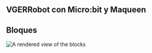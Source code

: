 ## VGERRobot con Micro:bit y Maqueen
## Bloques



![A rendered view of the blocks](https://github.com/IESValledelSol/VGERobotMicroBit/raw/master/.github/makecode/blocks.png)

